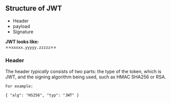 ## Structure of JWT
- Header
- payload
- Signature

**JWT looks like:**   
==`xxxxx.yyyyy.zzzzz`== 



### Header
The header _typically_ consists of two parts: the type of the token, which is JWT, and the signing algorithm being used, such as HMAC SHA256 or RSA.

`For example:`
```
{ "alg": "HS256", "typ": "JWT" }
```

